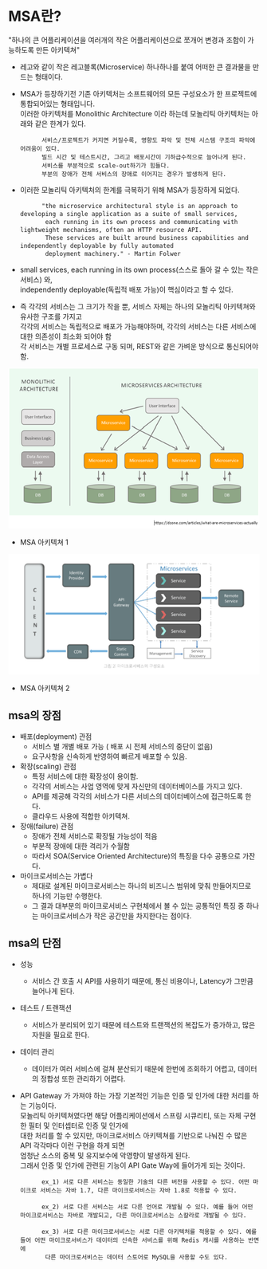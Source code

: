 # MSA란?

"하나의 큰 어플리케이션을 여러개의 작은 어플리케이션으로 쪼개어 변경과 조합이 가능하도록 만든 아키텍쳐"

- 레고와 같이 작은 레고블록(Microservice) 하나하나를 붙여 어떠한 큰 결과물을 만드는 형태이다.

- MSA가 등장하기전 기존 아키텍처는 소프트웨어의 모든 구성요소가 한 프로젝트에 통합되어있는 형태입니다.<br>
이러한 아키텍처를 Monolithic Architecture 이라 하는데 모놀리틱 아키텍처는 아래와 같은 한계가 있다.


            서비스/프로젝트가 커지면 커질수록, 영향도 파악 및 전체 시스템 구조의 파악에 어려움이 있다.
            빌드 시간 및 테스트시간, 그리고 배포시간이 기하급수적으로 늘어나게 된다.
            서비스를 부분적으로 scale-out하기가 힘들다.
            부분의 장애가 전체 서비스의 장애로 이어지는 경우가 발생하게 된다.

- 이러한 모놀리틱 아키텍처의 한계를 극복하기 위해 MSA가 등장하게 되었다.


            "the microservice architectural style is an approach to developing a single application as a suite of small services,
             each running in its own process and communicating with lightweight mechanisms, often an HTTP resource API.
             These services are built around business capabilities and independently deployable by fully automated 
             deployment machinery." - Martin Folwer
             
- small services, each running in its own process(스스로 돌아 갈 수 있는 작은 서비스) 와, <br>
independently deployable(독립적 배포 가능)이 핵심이라고 할 수 있다.

- 즉 각각의 서비스는 그 크기가 작을 뿐, 서비스 자체는 하나의 모놀리틱 아키텍쳐와 유사한 구조를 가지고<br>
각각의 서비스는 독립적으로 배포가 가능해야하며, 각각의 서비스는 다른 서비스에 대한 의존성이 최소화 되어야 함<br>
각 서비스는 개별 프로세스로 구동 되며, REST와 같은 가벼운 방식으로 통신되어야 함.

![msa](../../images/msa.png)
- MSA 아키텍쳐 1

![msa2](../../images/msa2.png)
- MSA 아키텍쳐 2

## msa의 장점

- 배포(deployment) 관점
    - 서비스 별 개별 배포 가능 ( 배포 시 전체 서비스의 중단이 없음)
    - 요구사항을 신속하게 반영하여 빠르게 배포할 수 있음.
- 확장(scaling) 관점
    - 특정 서비스에 대한 확장성이 용이함.
    - 각각의 서비스는 사업 영역에 맞게 자신만의 데이터베이스를 가지고 있다.
    - API를 제공해 각각의 서비스가 다른 서비스의 데이터베이스에 접근하도록 한다.
    - 클라우드 사용에 적합한 아키텍쳐.
- 장애(failure) 관점
    - 장애가 전체 서비스로 확장될 가능성이 적음
    - 부분적 장애에 대한 격리가 수월함
    - 따라서 SOA(Service Oriented Architecture)의 특징을 다수 공통으로 가잔다.
- 마이크로서비스는 가볍다
    - 제대로 설계된 마이크로서비스는 하나의 비즈니스 범위에 맞춰 만들어지므로 하나의 기능만 수행한다.
    - 그 결과 대부분의 마이크로서비스 구현체에서 볼 수 있는 공통적인 특징 중 하나는 마이크로서비스가 작은 공간만을 차지한다는 점이다.
    
## msa의 단점
- 성능
    - 서비스 간 호출 시 API를 사용하기 때문에, 통신 비용이나, Latency가 그만큼 늘어나게 된다.
- 테스트 / 트랜잭션 
    - 서비스가 분리되어 있기 때문에 테스트와 트랜잭션의 복잡도가 증가하고, 많은 자원을 필요로 한다.
- 데이터 관리
    - 데이터가 여러 서비스에 걸쳐 분산되기 때문에 한번에 조회하기 어렵고, 데이터의 정합성 또한 관리하기 어렵다.


- API Gateway 가 가져야 하는 가장 기본적인 기능은 인증 및 인가에 대한 처리를 하는 기능이다.<br>
모놀리틱 아키텍쳐였다면 해당 어플리케이션에서 스프링 시큐리티, 또는 자체 구현한 필터 및 인터셉터로 인증 및 인가에<br>
대한 처리를 할 수 있지만, 마이크로서비스 아키텍쳐를 기반으로 나눠진 수 많은 API 각각마다 이런 구현을 하게 되면<br>
엄청난 소스의 중복 및 유지보수에 악영향이 발생하게 된다.<br>
그래서 인증 및 인가에 관련된 기능이 API Gate Way에 들어가게 되는 것이다.


            ex_1) 서로 다른 서비스는 동일한 기술의 다른 버전을 사용할 수 있다. 어떤 마이크로 서비스는 자바 1.7, 다른 마이크로서비스는 자바 1.8로 적용할 수 있다.
            
            ex_2) 서로 다른 서비스는 서로 다른 언어로 개발될 수 있다. 예를 들어 어떤 마이크로서비스는 자바로 개발되고, 다른 마이크로서비스는 스칼라로 개발될 수 있다.
            
            ex_3) 서로 다른 마이크로서비스는 서로 다른 아키텍처를 적용할 수 있다. 예를 들어 어떤 마이크로서비스가 데이터의 신속한 서비스를 위해 Redis 캐시를 사용하는 반면에
             다른 마이크로서비스는 데이터 스토어로 MySQL을 사용할 수도 있다.